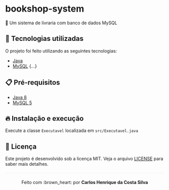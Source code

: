 # bookshop-system
:blue_book: Um sistema de livraria com banco de dados MySQL

## :rocket: Tecnologias utilizadas 
O projeto foi feito utilizando as seguintes tecnologias:

- [Java](https://www.java.com/pt_BR/download/faq/java8.xml)
- [MySQL](https://dev.mysql.com/)
{...}

## :clipboard: Pré-requisitos

- [Java 8](https://www.java.com/pt_BR/download/faq/java8.xml)
- [MySQL 5](https://dev.mysql.com/)

## :fire: Instalação e execução
Execute a classe `Executavel` localizada em `src/Executavel.java`

## :page_facing_up: Licença 
Este projeto é desenvolvido sob a licença MIT. Veja o arquivo [LICENSE](LICENSE.md) para saber mais detalhes.

<p align="center" style="margin-top: 20px; border-top: 1px solid #eee; padding-top: 20px;">Feito com :brown_heart: por <strong> Carlos Henrique da Costa Silva </strong> </p>

